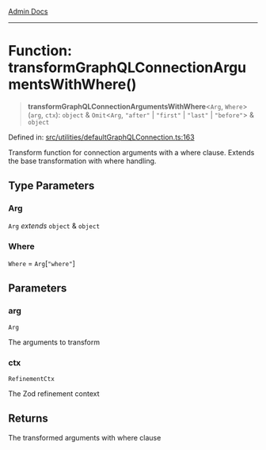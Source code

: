 [Admin Docs](/)

***

# Function: transformGraphQLConnectionArgumentsWithWhere()

> **transformGraphQLConnectionArgumentsWithWhere**\<`Arg`, `Where`\>(`arg`, `ctx`): `object` & `Omit`\<`Arg`, `"after"` \| `"first"` \| `"last"` \| `"before"`\> & `object`

Defined in: [src/utilities/defaultGraphQLConnection.ts:163](https://github.com/Sourya07/talawa-api/blob/4e4298c85a0d2c28affa824f2aab7ec32b5f3ac5/src/utilities/defaultGraphQLConnection.ts#L163)

Transform function for connection arguments with a where clause.
Extends the base transformation with where handling.

## Type Parameters

### Arg

`Arg` *extends* `object` & `object`

### Where

`Where` = `Arg`\[`"where"`\]

## Parameters

### arg

`Arg`

The arguments to transform

### ctx

`RefinementCtx`

The Zod refinement context

## Returns

The transformed arguments with where clause
